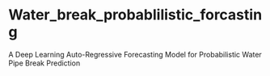 # Water_break_probablilistic_forcasting
A Deep Learning Auto-Regressive Forecasting Model for Probabilistic Water Pipe Break Prediction
